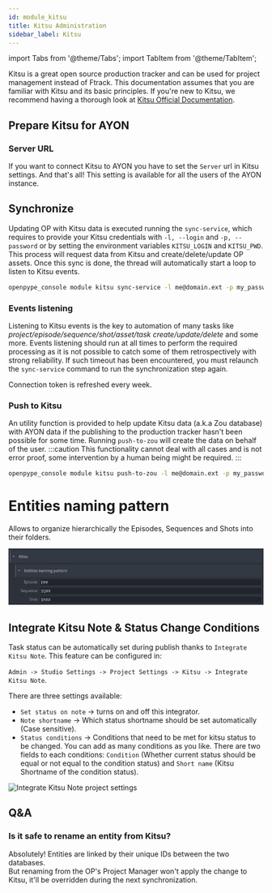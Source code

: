 ```yaml
---
id: module_kitsu
title: Kitsu Administration
sidebar_label: Kitsu
---
```


import Tabs from '@theme/Tabs';
import TabItem from '@theme/TabItem';

Kitsu is a great open source production tracker and can be used for project management instead of Ftrack. This documentation assumes that you are familiar with Kitsu and its basic principles. If you're new to Kitsu, we recommend having a thorough look at [Kitsu Official Documentation](https://kitsu.cg-wire.com/).

## Prepare Kitsu for AYON

### Server URL
If you want to connect Kitsu to AYON you have to set the `Server` url in Kitsu settings. And that's all!
This setting is available for all the users of the AYON instance.

## Synchronize
Updating OP with Kitsu data is executed running the `sync-service`, which requires to provide your Kitsu credentials with `-l, --login` and `-p, --password` or by setting the environment variables `KITSU_LOGIN` and `KITSU_PWD`. This process will request data from Kitsu and create/delete/update OP assets.
Once this sync is done, the thread will automatically start a loop to listen to Kitsu events.

```bash
openpype_console module kitsu sync-service -l me@domain.ext -p my_password
```

### Events listening
Listening to Kitsu events is the key to automation of many tasks like _project/episode/sequence/shot/asset/task create/update/delete_ and some more. Events listening should run at all times to perform the required processing as it is not possible to catch some of them retrospectively with strong reliability. If such timeout has been encountered, you must relaunch the `sync-service` command to run the synchronization step again.

Connection token is refreshed every week.

### Push to Kitsu
An utility function is provided to help update Kitsu data (a.k.a Zou database) with AYON data if the publishing to the production tracker hasn't been possible for some time. Running `push-to-zou` will create the data on behalf of the user.
:::caution
This functionality cannot deal with all cases and is not error proof, some intervention by a human being might be required.
:::

```bash
openpype_console module kitsu push-to-zou -l me@domain.ext -p my_password
```

# Entities naming pattern
Allows to organize hierarchically the Episodes, Sequences and Shots into their folders.

![Kitsu Naming Pattern](assets/settings_project_kitsu_NamingPattern.png)

## Integrate Kitsu Note & Status Change Conditions
Task status can be automatically set during publish thanks to `Integrate Kitsu Note`. This feature can be configured in:

`Admin -> Studio Settings -> Project Settings -> Kitsu -> Integrate Kitsu Note`.

There are three settings available:
- `Set status on note` -> turns on and off this integrator.
- `Note shortname` -> Which status shortname should be set automatically (Case sensitive).
- `Status conditions` -> Conditions that need to be met for kitsu status to be changed. You can add as many conditions as you like. There are two fields to each conditions: `Condition` (Whether current status should be equal or not equal to the condition status) and `Short name` (Kitsu Shortname of the condition status).

![Integrate Kitsu Note project settings](assets/integrate_kitsu_note_settings.png)

## Q&A
### Is it safe to rename an entity from Kitsu?
Absolutely! Entities are linked by their unique IDs between the two databases.  
But renaming from the OP's Project Manager won't apply the change to Kitsu, it'll be overridden during the next synchronization.
